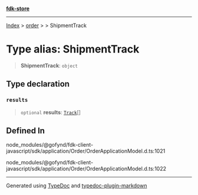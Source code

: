 [**fdk-store**](../../../README.md)
***

[Index](../../../API.md) > [order](../../README.md) > [<internal>](../README.md) > ShipmentTrack

# Type alias: ShipmentTrack

> **ShipmentTrack**: `object`

## Type declaration

### `results`

> `optional` **results**: [`Track`](type-alias.Track.md)[]

## Defined In

node\_modules/@gofynd/fdk-client-javascript/sdk/application/Order/OrderApplicationModel.d.ts:1021

node\_modules/@gofynd/fdk-client-javascript/sdk/application/Order/OrderApplicationModel.d.ts:1022

***
Generated using [TypeDoc](https://typedoc.org/) and [typedoc-plugin-markdown](https://www.npmjs.com/package/typedoc-plugin-markdown)
